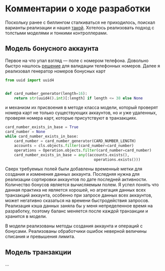 # Комментарии о ходе разработки

Поскольку ранее с биллингом сталкиваться не приходилось, поискал варианты реализации и нашел [такой](https://hakibenita.com/bullet-proofing-django-models).
Хотелось реализовать подход с толстыми моделями и тонкими контроллерами.

## Модель бонусного аккаунта
Первое на что упал взгляд &mdash; поле с номером телефона. Довольно быстро нашлось [решение](https://github.com/stefanfoulis/django-phonenumber-field) для валидации телефонных номеров.
Далее я реализовал генератор номеров бонусных карт 
```python
from uuid import uuid4


def card_number_generator(length=16):
    return str(uuid4().int)[:length] if length <= 38 else None
```
и механизм их присвоения в методе класса модели, который проверят номера карт не только существующих аккаунтов, но и уже удаленных, проверяя номера карт, которые присутствуют в транзакциях.
```python
card_number_exists_in_base = True
card_number = None
while card_number_exists_in_base:
    card_number = card_number_generator(CARD_NUMBER_LENGTH)
    accounts = cls.objects.filter(card_number=card_number)
    operations = Operation.objects.filter(card_number=card_number)
    card_number_exists_in_base = any((accounts.exists(),
                                        operations.exists()))
```
Сверх требуемых полей были добавлены временны&#769;е метки для создания и изменения данных аккаунта. Последняя нужна для реализации сортировки аккаунтов по дате последней активности.
Количество бонусов является вычисляемым полем. Я успел понять что данная практика не является хорошей, но агрегация данных всех транзакций аккаунта, особенно при запросе данных всех аккаунтов, может негативно сказаться на времени быстродействия запросов. Реализация кэша данных заняла бы у меня непределенное время на разработку, поэтому баланс меняется после каждой транзакции и хранится в модели.

В модели реализованы методы создания аккаунта и операций с бонусами. Реализованы обработчики ошибок неверной величины списания и превышения лимита.

## Модель транзакции

...